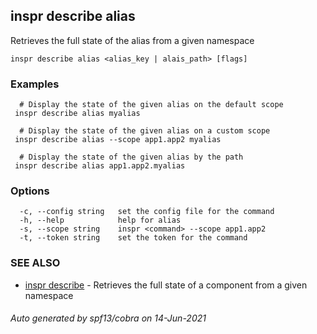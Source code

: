 ## inspr describe alias

Retrieves the full state of the alias from a given namespace

```
inspr describe alias <alias_key | alais_path> [flags]
```

### Examples

```
  # Display the state of the given alias on the default scope
 inspr describe alias myalias

  # Display the state of the given alias on a custom scope
 inspr describe alias --scope app1.app2 myalias

  # Display the state of the given alias by the path
 inspr describe alias app1.app2.myalias

```

### Options

```
  -c, --config string   set the config file for the command
  -h, --help            help for alias
  -s, --scope string    inspr <command> --scope app1.app2
  -t, --token string    set the token for the command
```

### SEE ALSO

* [inspr describe](inspr_describe.md)	 - Retrieves the full state of a component from a given namespace

###### Auto generated by spf13/cobra on 14-Jun-2021
